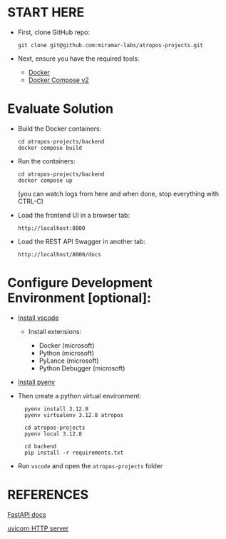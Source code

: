 
# START HERE
- First, clone GitHub repo:
 
      git clone git@github.com:miramar-labs/atropos-projects.git

- Next, ensure you have the required tools:
  - [Docker](https://www.docker.com/)
  - [Docker Compose v2](https://docs.docker.com/compose/)
  
# Evaluate Solution
- Build the Docker containers:

      cd atropos-projects/backend
      docker compose build

- Run the containers:

      cd atropos-projects/backend
      docker compose up

  (you can watch logs from here and when done, stop everything with CTRL-C)

- Load the frontend UI in a browser tab:

      http://localhost:8000

- Load the REST API Swagger in another tab:

      http://localhost/8000/docs


# Configure Development Environment [optional]:
  
- [Install vscode](https://code.visualstudio.com/)

  - Install extensions:
   
    - Docker (microsoft)
    - Python (microsoft)
    - PyLance (microsoft)
    - Python Debugger (microsoft)
  
  
- [Install pyenv](https://github.com/pyenv/pyenv)
  
- Then create a python virtual environment:
  
        pyenv install 3.12.8
        pyenv virtualenv 3.12.8 atropos
        
        cd atropos-projects
        pyenv local 3.12.8

        cd backend
        pip install -r requirements.txt

- Run `vscode` and open the `atropos-projects` folder

# REFERENCES
  [FastAPI docs](https://fastapi.tiangolo.com/)

  [uvicorn HTTP server](https://www.uvicorn.org/)